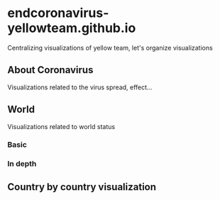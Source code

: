 # endcoronavirus-yellowteam.github.io

Centralizing visualizations of yellow team, let's organize visualizations

## About Coronavirus

Visualizations related to the virus spread, effect...


## World

Visualizations related to world status

### Basic



### In depth


## Country by country visualization
